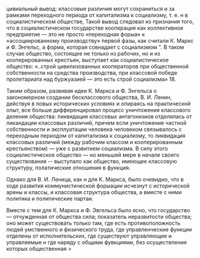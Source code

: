 цивиальный вывод: классовые различия могут сохраниться и за рамками переходного периода от капитализма к социализму, т. е. н в социалистическом обществе, Такой вывод следовал из признания того, что в социалистическом государстве кооперация как коллективное предприятие — это не просто «переходная форыа» к «ассоциированному производству» первой фазы, как считали К. Маркс и Ф. Энгельс, а форма, которая совнадает с социализмом ". В таком случае общество, состоящее не только нз рабочих, но и из кооперированных крестъян, выступает как социалистическое общество: «..строй цивилизованных кооператоров при общественной собственности на средства производства, при классовой победе пролетариата над буржуазией — это есть строй социализма» 18.

Таким образом, развивая идеи К. Маркса и Ф. Энгельса о закономерном создании бесклассового общества, В. И. Ленин, действуя в повых исторических условиях и опираясь на практическнй опыт, все больше дифференцировал процесс уничтожения классового деления общества: ликвидация классовых антагонизиов отделялась от ликандации классовых различий, причем если уничтожение частной собственности и эксплуатации человека человеком связывалось с переходным периодом от капитализма к социализму, то ликвидация классовых различий (между рабочим классом и кооперированным крестьянством) — уже с развитием социализма. В силу этого социалистическое общество — но меньшей мере в начале своего существования -- выступало как общество, имеющее классовую структуру, полатические отношения в функция.

Однако для В. И. Леница, как н для К. Маркса, было очевидно, что в ходе развития коммунистической форыации исчезнут с исторической арены и классы, и классовая структура общества, а вместе с ними политика и политические партаи.

Вместе с тем для К. Маркса и Ф. Эвгельса было ясно, что государство — отчужденная от общества сила; показатель неразвитости общества; оно может существовать только там, где есть противоположность людей умственного и физического труда, где управленческие функции отделены от исполнительских, где существуют управляющие и управляемые н где наряду с общими фувкциями, без осуществления которых общественная >
